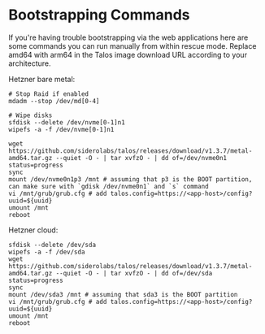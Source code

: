# Bootstrapping Commands

If you're having trouble bootstrapping via the web applications here are some commands you can run manually from within rescue mode. Replace amd64 with arm64 in the Talos image download URL according to your architecture.

Hetzner bare metal:

```
# Stop Raid if enabled
mdadm --stop /dev/md[0-4]

# Wipe disks
sfdisk --delete /dev/nvme[0-1]n1
wipefs -a -f /dev/nvme[0-1]n1

wget https://github.com/siderolabs/talos/releases/download/v1.3.7/metal-amd64.tar.gz --quiet -O - | tar xvfzO - | dd of=/dev/nvme0n1 status=progress
sync
mount /dev/nvme0n1p3 /mnt # assuming that p3 is the BOOT partition, can make sure with `gdisk /dev/nvme0n1` and `s` command
vi /mnt/grub/grub.cfg # add talos.config=https://<app-host>/config?uuid=${uuid}
umount /mnt
reboot
```

Hetzner cloud:

```
sfdisk --delete /dev/sda
wipefs -a -f /dev/sda
wget https://github.com/siderolabs/talos/releases/download/v1.3.7/metal-amd64.tar.gz --quiet -O - | tar xvfzO - | dd of=/dev/sda status=progress
sync
mount /dev/sda3 /mnt # assuming that sda3 is the BOOT partition
vi /mnt/grub/grub.cfg # add talos.config=https://<app-host>/config?uuid=${uuid}
umount /mnt
reboot
```